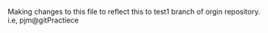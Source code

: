 Making changes to this file to reflect this to test1 branch
of orgin repository.
i.e, pjm@gitPractiece